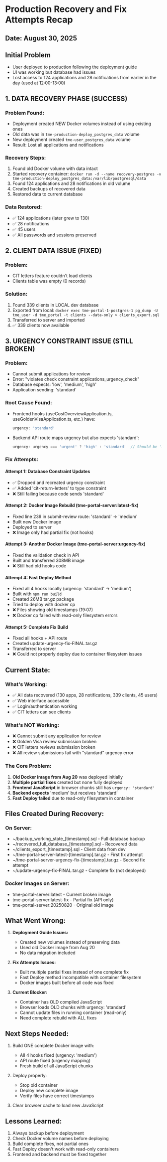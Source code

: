 # Production Recovery and Fix Attempts Recap
## Date: August 30, 2025

## Initial Problem
- User deployed to production following the deployment guide
- UI was working but database had issues
- Lost access to 124 applications and 28 notifications from earlier in the day (used at 12:00-13:00)

## 1. DATA RECOVERY PHASE (SUCCESS)

### Problem Found:
- Deployment created NEW Docker volumes instead of using existing ones
- Old data was in `tme-production-deploy_postgres_data` volume
- New deployment created `tme-user_postgres_data` volume
- Result: Lost all applications and notifications

### Recovery Steps:
1. Found old Docker volume with data intact
2. Started recovery container: `docker run -d --name recovery-postgres -v tme-production-deploy_postgres_data:/var/lib/postgresql/data`
3. Found 124 applications and 28 notifications in old volume
4. Created backups of recovered data
5. Restored data to current database

### Data Restored:
- ✅ 124 applications (later grew to 130)
- ✅ 28 notifications  
- ✅ 45 users
- ✅ All passwords and sessions preserved

## 2. CLIENT DATA ISSUE (FIXED)

### Problem:
- CIT letters feature couldn't load clients
- Clients table was empty (0 records)

### Solution:
1. Found 339 clients in LOCAL dev database
2. Exported from local: `docker exec tme-portal-1-postgres-1 pg_dump -U tme_user -d tme_portal -t clients --data-only > clients_export.sql`
3. Transferred to server and imported
4. ✅ 339 clients now available

## 3. URGENCY CONSTRAINT ISSUE (STILL BROKEN)

### Problem:
- Cannot submit applications for review
- Error: "violates check constraint applications_urgency_check"
- Database expects: 'low', 'medium', 'high'
- Application sending: 'standard'

### Root Cause Found:
- Frontend hooks (useCostOverviewApplication.ts, useGoldenVisaApplication.ts, etc.) have:
  ```typescript
  urgency: 'standard'
  ```
- Backend API route maps urgency but also expects 'standard':
  ```typescript
  urgency: urgency === 'urgent' ? 'high' : 'standard'  // Should be 'medium'
  ```

### Fix Attempts:

#### Attempt 1: Database Constraint Updates
- ✅ Dropped and recreated urgency constraint
- ✅ Added 'cit-return-letters' to type constraint
- ❌ Still failing because code sends 'standard'

#### Attempt 2: Docker Image Rebuild (tme-portal-server:latest-fix)
- Fixed line 239 in submit-review route: 'standard' → 'medium'
- Built new Docker image
- Deployed to server
- ❌ Image only had partial fix (not hooks)

#### Attempt 3: Another Docker Image (tme-portal-server:urgency-fix)
- Fixed the validation check in API
- Built and transferred 308MB image
- ❌ Still had old hooks code

#### Attempt 4: Fast Deploy Method
- Fixed all 4 hooks locally (urgency: 'standard' → 'medium')
- Built with `npm run build`
- Created 26MB tar.gz package
- Tried to deploy with docker cp
- ❌ Files showing old timestamps (19:07)
- ❌ Docker cp failed with read-only filesystem errors

#### Attempt 5: Complete Fix Build
- Fixed all hooks + API route
- Created update-urgency-fix-FINAL.tar.gz
- Transferred to server
- ❌ Could not properly deploy due to container filesystem issues

## Current State:

### What's Working:
- ✅ All data recovered (130 apps, 28 notifications, 339 clients, 45 users)
- ✅ Web interface accessible
- ✅ Login/authentication working
- ✅ CIT letters can see clients

### What's NOT Working:
- ❌ Cannot submit any application for review
- ❌ Golden Visa review submission broken
- ❌ CIT letters reviews submission broken
- ❌ All review submissions fail with "standard" urgency error

### The Core Problem:
1. **Old Docker image from Aug 20** was deployed initially
2. **Multiple partial fixes** created but none fully deployed
3. **Frontend JavaScript** in browser chunks still has `urgency: 'standard'`
4. **Backend expects** 'medium' but receives 'standard'
5. **Fast Deploy failed** due to read-only filesystem in container

## Files Created During Recovery:

### On Server:
- ~/backup_working_state_[timestamp].sql - Full database backup
- ~/recovered_full_database_[timestamp].sql - Recovered data
- ~/clients_export_[timestamp].sql - Client data from dev
- ~/tme-portal-server-latest-[timestamp].tar.gz - First fix attempt
- ~/tme-portal-server-urgency-fix-[timestamp].tar.gz - Second fix attempt  
- ~/update-urgency-fix-FINAL.tar.gz - Complete fix (not deployed)

### Docker Images on Server:
- tme-portal-server:latest - Current broken image
- tme-portal-server:latest-fix - Partial fix (API only)
- tme-portal-server:20250820 - Original old image

## What Went Wrong:

1. **Deployment Guide Issues:**
   - Created new volumes instead of preserving data
   - Used old Docker image from Aug 20
   - No data migration included

2. **Fix Attempts Issues:**
   - Built multiple partial fixes instead of one complete fix
   - Fast Deploy method incompatible with container filesystem
   - Docker images built before all code was fixed

3. **Current Blocker:**
   - Container has OLD compiled JavaScript
   - Browser loads OLD chunks with urgency: 'standard'
   - Cannot update files in running container (read-only)
   - Need complete rebuild with ALL fixes

## Next Steps Needed:

1. Build ONE complete Docker image with:
   - All 4 hooks fixed (urgency: 'medium')
   - API route fixed (urgency mapping)
   - Fresh build of all JavaScript chunks

2. Deploy properly:
   - Stop old container
   - Deploy new complete image
   - Verify files have correct timestamps

3. Clear browser cache to load new JavaScript

## Lessons Learned:

1. Always backup before deployment
2. Check Docker volume names before deploying
3. Build complete fixes, not partial ones
4. Fast Deploy doesn't work with read-only containers
5. Frontend and backend must be fixed together